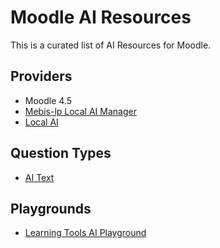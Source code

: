 # Moodle AI Resources

This is a curated list of AI Resources for Moodle.


## Providers
* Moodle 4.5
* [Mebis-lp Local AI Manager](mebis-lp_moodle-local_ai_manager.md)
* [Local AI](mhughes2k-local_ai.md)


## Question Types
* [AI Text](marcusgreen-moodle-qtype_aitext.md)

## Playgrounds
* [Learning Tools AI Playground](brianlmerritt-learning_tools_ai_playground.md)